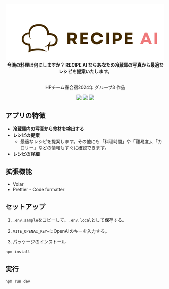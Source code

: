 <p align="center">
    <img width="500" src="./docs/images/recipe-ai-logo.png" /><br />
    <strong align="center">今晩の料理は何にしますか？ RECIPE AI ならあなたの冷蔵庫の写真から最適なレシピを提案いたします。</strong><br /><br />
    <p align="center">HPチーム春合宿2024年 グループ3 作品</p>
</p>
<center>
  <img src="https://img.shields.io/badge/3-Vue.js-4FC08D.svg?logo=vue.js&style=plastic">
  <img src="https://img.shields.io/badge/20-Node.js-339933.svg?logo=node.js&style=plastic">
  <img src="https://github.com/winc1980/recipe-ai/actions/workflows/deploy-gh-pages.yml/badge.svg">
</center>

## アプリの特徴

- **冷蔵庫内の写真から食材を検出する**
- **レシピの提案**
  - 最適なレシピを提案します。その他にも「料理時間」や「難易度」、「カロリー」などの情報もすぐに確認できます。
- **レシピの詳細**

## 拡張機能

- Volar
- Prettier - Code formatter

## セットアップ

1. `.env.sample`をコピーして、`.env.local`として保存する。
2. `VITE_OPENAI_KEY=`にOpenAIのキーを入力する。

3. パッケージのインストール

```bash
npm install
```

## 実行

```bash
npm run dev
```
